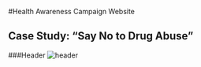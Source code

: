 #Health Awareness Campaign Website
## Case Study: “Say No to Drug Abuse”
###Header
![header](<img width="1901" height="76" alt="Image" src="https://github.com/user-attachments/assets/5b5e15c5-bb18-4af5-a86a-a82335aa6464" />
)